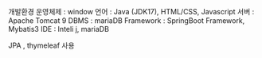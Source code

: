 


개발환경
운영체제 : window
언어 : Java (JDK17), HTML/CSS, Javascript
서버 : Apache Tomcat 9
DBMS : mariaDB 
Framework : SpringBoot Framework, Mybatis3
IDE : Inteli j, mariaDB



JPA , thymeleaf  사용 
